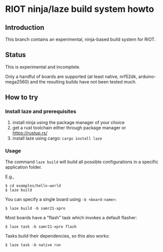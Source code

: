 # RIOT ninja/laze build system howto

## Introduction

This branch contains an experimental, ninja-based build system for RIOT.

## Status

This is experimental and incomplete.

Only a handful of boards are supported (at least native, nrf52dk, arduino-mega2560)
and the resulting builds have not been tested much.

## How to try

### Install laze and prerequisites
1. install ninja using the package manager of your choice
2. get a rust toolchain either through package manager or https://rustup.rs/
3. install laze using cargo: `cargo install laze`

### Usage

The command `laze build` will build all possible configurations in a specific
application folder.

E.g.,

    $ cd examples/hello-world
    $ laze build

You can specify a single board using `-b <board-name>`:

    $ laze build -b samr21-xpro

Most boards have a "flash" task which invokes a default flasher:

    $ laze task -b samr21-xpro flash

Tasks build their dependencies, so this also works:

    $ laze task -b native run
